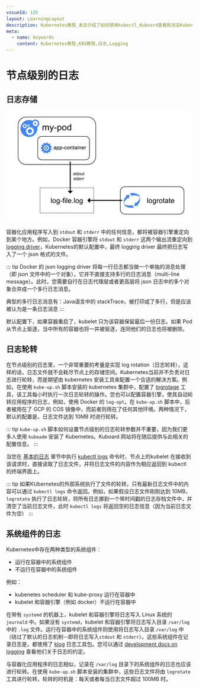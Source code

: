 ```yaml
---
vssueId: 125
layout: LearningLayout
description: Kubernetes教程_本文介绍了如何使用kubectl_Kuboard查看和浏览Kubernetes上的节点_容器组_部署等信息_并依据这些信息作出问题诊断
meta:
  - name: keywords
    content: Kubernetes教程,K8S教程,日志,Logging
---
```


# 节点级别的日志

## 日志存储

![Kubernetes_教程_节点级别的日志](./node.assets/logging-node-level.png)

容器化应用程序写入到 `stdout` 和 `stderr` 中的任何信息，都将被容器引擎重定向到某个地方。例如，Docker 容器引擎将 `stdout` 和 `stderr` 这两个输出流重定向到 [logging driver](https://docs.docker.com/engine/admin/logging/overview)，Kubernetes的默认配置中，最终 logging driver 最终把日志写入了一个 json 格式的文件。

::: tip
Docker 的 json logging driver 将每一行日志都当做一个单独的消息处理（即 json 文件中的一个对象），它并不直接支持多行的日志消息（multi-line message）。此时，您需要自行在日志代理层或者更高层将 json 日志中的多个对象合并成一个多行日志消息。

典型的多行日志消息有：Java语言中的 stackTrace，被打印成了多行，但是应该被认为是一条日志消息
:::

默认配置下，如果容器重启了，kubelet 只为该容器保留最后一份日志。如果 Pod 从节点上驱逐，当中所有的容器也将一并被驱逐，连同他们的日志也将被删除。

## 日志轮转

在节点级别的日志里，一个非常重要的考量是实现 log rotation（日志轮转），这样的话，日志文件就不会耗尽节点上的存储空间。Kubernetes当前并不负责对日志进行轮转，而是期望由 kubernetes 安装工具来配置一个合适的解决方案。例如，在使用 `kube-up.sh` 脚本安装的 kubernetes 集群中，配置了 [logrotage](https://linux.die.net/man/8/logrotate) 工具，该工具每小时执行一次日志轮转的操作。您也可以配置容器引擎，使其自动轮转应用程序的日志，例如，使用 Docker 的 `log-opt`。在 `kube-up.sh` 脚本中，后者被用在了 GCP 的 COS 镜像中，而前者则用在了任何其他环境。两种情况下，默认的配置是，日志文件达到 10MB 时进行轮转。

::: tip
`kube-up.sh` 脚本如何设置节点级别的日志轮转参数并不重要，因为我们更多人使用 `kubeadm` 安装了 Kubernetes。Kuboard 网站将在随后提供与此相关的配置信息。
:::

<!-- FIXME -->

当您在 [基本的日志](./basic.html) 章节中执行 [kubectl logs](https://kubernetes.io/docs/reference/generated/kubectl/kubectl-commands#logs) 命令时，节点上的kubelet 在接收到该请求时，直接读取了日志文件，并将日志文件的内容作为相应返回到 kubectl 的终端界面上。

::: tip
如果KUbernetes的外部系统执行了文件的轮转，只有最新日志文件中的内容可以通过 `kubectl logs` 命令返回。例如，如果假设日志文件刚刚达到 10MB， `logrotate` 执行了日志轮转，将所有日志挪到一个带时间戳的日志存档文件中，并清空了当前日志文件，此时 `kubectl logs` 将返回空的日志信息（因为当前日志文件为空）
:::

## 系统组件的日志

Kubernetes中存在两种类型的系统组件：
* 运行在容器中的系统组件
* 不运行在容器中的系统组件

例如：
* kubenetes scheduler 和 kube-proxy 运行在容器中
* kubelet 和容器引擎（例如 docker）不运行在容器中

在带有 `systemd` 的机器上，kubelet 和容器引擎将日志写入 Linux 系统的 `journald` 中。如果没有 `systemd`，kubelet 和容器引擎将日志写入目录 `/var/log` 中的 `.log` 文件。运行在容器中的系统组件则使用将日志写入目录 `/var/log` 中（绕过了默认的日志机制--即将日志写入`stdout` 和 `stderr`）。这些系统组件在记录日志是，都使用了 [klog](https://github.com/kubernetes/klog) 日志工具包。您可以通过 [development docs on logging](https://github.com/kubernetes/community/blob/master/contributors/devel/sig-instrumentation/logging.md) 查看他们关于日志的约定。

与容器化应用程序的日志相似，记录在 `/var/log` 目录下的系统组件的日志也应该进行轮转。在使用 `kube-up.sh` 脚本安装的集群中，这些日志文件将由 `logrotate` 工具进行轮转，轮转的时机是：每天或者每当日志文件超过 100MB 时。
